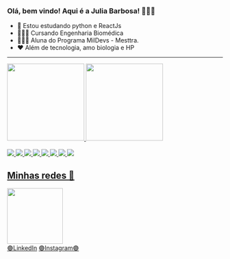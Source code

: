 ### Olá, bem vindo! Aqui é a Julia Barbosa! 💁🏾‍♀️


- 🌱 Estou estudando python e ReactJs
- 👩🏾‍🎓 Cursando Engenharia Biomédica
- 👩🏾‍💻 Aluna do Programa MilDevs - Mesttra.
- ❤ Além de tecnologia, amo biologia e HP
<hr>
<div>
  <a href="https://github.com/jsilvabarb">     
  <img height="180em" src="https://github-readme-stats.vercel.app/api?username=jsilvabarb&theme=jolly&show_icons=true"></img>
  <img height="180em"  src="https://github-readme-stats.vercel.app/api/top-langs/?username=jsilvabarb&layout=compact&langs_count=16&theme=jolly"></img>  
</div>
<br>
<div>
    <img src="https://img.shields.io/badge/JavaScript-F7DF1E?style=for-the-badge&logo=javascript&logoColor=black"></img>
    <img src="https://img.shields.io/badge/Node.js-43853D?style=for-the-badge&logo=node.js&logoColor=white"></img>
    <img src="https://img.shields.io/badge/HTML5-E34F26?style=for-the-badge&logo=html5&logoColor=white"></img>
    <img src="https://img.shields.io/badge/CSS3-1572B6?style=for-the-badge&logo=css3&logoColor=white"></img>
    <img src="https://img.shields.io/badge/Python-14354C?style=for-the-badge&logo=python&logoColor=white"></img>
    <img src="https://img.shields.io/badge/C-00599C?style=for-the-badge&logo=c&logoColor=white"></img>
    <img src="https://img.shields.io/badge/Java-ED8B00?style=for-the-badge&logo=java&logoColor=white"></img>
    <img src="https://img.shields.io/badge/PHP-777BB4?style=for-the-badge&logo=php&logoColor=white"></img>   
</div>
<div>
  <h2>Minhas redes 👀</h2>
 <img src="https://i.picasion.com/pic91/027215eee1c494d5ca673325c9ffeef4.gif" width="130px" height="130px"></img> 
  <div>
  <a href="https://www.linkedin.com/in/julia-barbosa-795545171/">🟣LinkedIn</a>
  <a href="https://www.instagram.com/jsilvabarb/?hl=pt-br">🟣Instagram🟣</a>
  </div>
</div>
